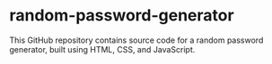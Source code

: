# random-password-generator
This GitHub repository contains source code for a random password generator, built using HTML, CSS, and JavaScript.
